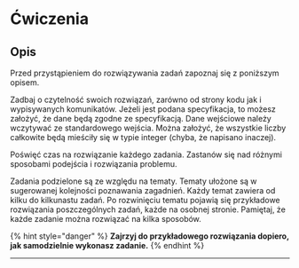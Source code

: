 # Ćwiczenia

## Opis

Przed przystąpieniem do rozwiązywania zadań zapoznaj się z poniższym opisem.

Zadbaj o czytelność swoich rozwiązań, zarówno od strony kodu jak i wypisywanych komunikatów. Jeżeli jest podana specyfikacja, to możesz założyć, że dane będą zgodne ze specyfikacją. Dane wejściowe należy wczytywać ze standardowego wejścia. Można założyć, że wszystkie liczby całkowite będą mieściły się w typie integer (chyba, że napisano inaczej).

Poświęć czas na rozwiązanie każdego zadania. Zastanów się nad różnymi sposobami podejścia i rozwiązania problemu.

Zadania podzielone są ze względu na tematy. Tematy ułożone są w sugerowanej kolejności poznawania zagadnień. Każdy temat zawiera od kilku do kilkunastu zadań. Po rozwinięciu tematu pojawią się przykładowe rozwiązania poszczególnych zadań, każde na osobnej stronie. Pamiętaj, że każde zadanie można rozwiązać na kilka sposobów. 

{% hint style="danger" %}
**Zajrzyj do przykładowego rozwiązania dopiero, jak samodzielnie wykonasz zadanie.**
{% endhint %}

****
